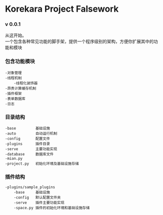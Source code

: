 # Korekara Project Falsework

### v 0.0.1

从这开始。   
一个包含各种常见功能的脚手架，提供一个程序级别的架构，方便你扩展其中的功能和模块

### 包含功能模块
    -对象管理
    -线程机制
        -线程化装饰器
    -昂贵计算缓存机制
    -插件框架
    -表单数据库
    -日志
        
### 目录结构
    -base         基础设施
    -auto         自动运行机制
    -config       配置文件
    -plugins      插件目录
    -serve        主要功能实现
    -database     数据库文件
    -mian.py  
    -project.py   初始化环境及基础设施存储
    
### 插件结构
    -plugins/sample_plugins
        -base     基础设施
        -config   默认配置文件夹
        -serve    插件主要功能实现
        -space.py 插件的初始化环境和基础设施存储

